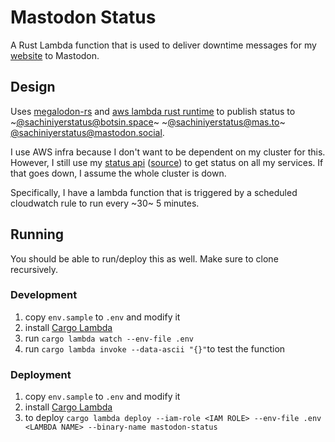 # Mastodon Status

A Rust Lambda function that is used to deliver downtime messages for my [website](https://sachiniyer.com) to Mastodon.

## Design

Uses [megalodon-rs](https://docs.rs/megalodon/latest/megalodon/) and [aws lambda rust runtime](https://github.com/awslabs/aws-lambda-rust-runtime/tree/main) to publish status to  ~[@sachiniyerstatus@botsin.space](https://botsin.space/@sachiniyerstatus)~ ~[@sachiniyerstatus@mas.to](https://mas.to/@sachiniyerstatus)~ [@sachiniyerstatus@mastodon.social](https://mastodon.social/@sachiniyerstatus). 

I use AWS infra because I don't want to be dependent on my cluster for this. However, I still use my [status api](https://status.sachiniyer.com) ([source](https://github.com/sachiniyer/status)) to get status on all my services. If that goes down, I assume the whole cluster is down.

Specifically, I have a lambda function that is triggered by a scheduled cloudwatch rule to run every ~30~ 5 minutes.

## Running

You should be able to run/deploy this as well. Make sure to clone recursively.

### Development

1. copy `env.sample` to `.env` and modify it
2. install [Cargo Lambda](https://www.cargo-lambda.info/)
3. run `cargo lambda watch --env-file .env`
4. run `cargo lambda invoke --data-ascii "{}"`to test the function

### Deployment

1. copy `env.sample` to `.env` and modify it
2. install [Cargo Lambda](https://www.cargo-lambda.info/)
3. to deploy `cargo lambda deploy --iam-role <IAM ROLE> --env-file .env <LAMBDA NAME> --binary-name mastodon-status`
